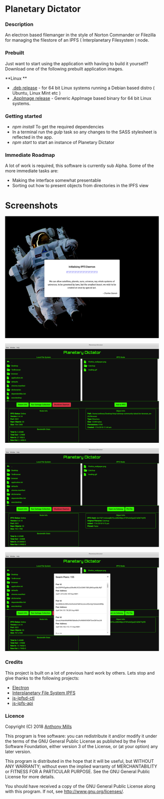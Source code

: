 # Planetary Dictator

### Description

An electron based filemanger in the style of Norton Commander or Filezilla for managing the filestore of an IPFS ( Interplanetary Filesystem ) node.

### Prebuilt

Just want to start using the application with haviing to build it yourself?
Download one of the following prebuilt application images.

**Linux **

* [.deb release](https://github.com/anthony-mills/planetary_dictator/releases/download/0.0.1/planetary-dictator_0.0.1_amd64.deb) - for 64 bit Linux systems running a Debian based distro ( Ubuntu, Linux Mint etc )
* [.AppImage release](https://github.com/anthony-mills/planetary_dictator/releases/download/0.0.1/planetary-dictator-0.0.1-x86_64.AppImage) - Generic AppImage based binary for 64 bit Linux systems.

### Getting started

* _npm install_ To get the required dependencies
* In a terminal run the _gulp_ task so any changes to the SASS stylesheet is reflected in the app.
* _npm start_ to start an instance of Planetary Dictator

### Immediate Roadmap

A lot of work is required, this software is currently sub Alpha. Some of the more immediate tasks are:

* Making the interface somewhat presentable
* Sorting out how to present objects from directories in the IPFS view

# Screenshots

![Loading screen while IPFS node is starting](/img/screenshots/loading.png?raw=true "IPFS Node Starting")

![Main interface looking at a file on the local filesystem](/img/screenshots/interface_1.png?raw=true "Main interface looking at a file on the local filesystem")

![Information about an IPFS object](/img/screenshots/interface_2.png?raw=true "Information about an IPFS object")

![Connected peers to the local IPFS node](/img/screenshots/interface_3.png?raw=true "Connected peers to the local IPFS node")

### Credits

This project is built on a lot of previous hard work by others. Lets stop and give thanks to the following projects:

* [Electron](https://electronjs.org/)
* [Interplanetary File System IPFS](https://ipfs.io/)
* [js-ipfsd-ctl](https://github.com/ipfs/js-ipfsd-ctl)
* [js-ipfs-api](https://github.com/ipfs/js-ipfs-api)

### Licence

Copyright (C) 2018 [Anthony Mills](http://www.anthony-mills.com)

This program is free software: you can redistribute it and/or modify
it under the terms of the GNU General Public License as published by
the Free Software Foundation, either version 3 of the License, or
(at your option) any later version.

This program is distributed in the hope that it will be useful,
but WITHOUT ANY WARRANTY; without even the implied warranty of
MERCHANTABILITY or FITNESS FOR A PARTICULAR PURPOSE.  See the
GNU General Public License for more details.

You should have received a copy of the GNU General Public License
along with this program.  If not, see <http://www.gnu.org/licenses/>.


